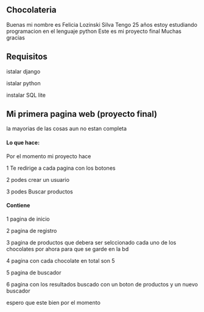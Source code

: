 ## Chocolateria
Buenas mi nombre es Felicia Lozinski Silva 
Tengo 25 años estoy estudiando programacion en el lenguaje python 
Este es mi proyecto final 
Muchas gracias


## Requisitos 

istalar django

istalar python 

instalar SQL lite

## Mi primera pagina web (proyecto final) 

la mayorias de las cosas aun no estan completa

#### Lo que hace:

Por el momento mi proyecto hace 

1 Te redirige a cada pagina con los botones

2 podes crear un usuario 

3 podes Buscar productos 

#### Contiene

1 pagina de inicio 

2 pagina de registro 

3 pagina de productos que debera ser selccionado cada uno de los chocolates  por ahora para que se garde en la bd

4 pagina con cada chocolate en total son 5 

5 pagina de buscador

6 pagina con los resultados buscado con un boton de productos y un nuevo buscador 

espero que este bien por el momento 


